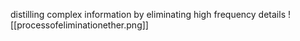 distilling complex information by eliminating high frequency details
![[processofeliminationether.png]]